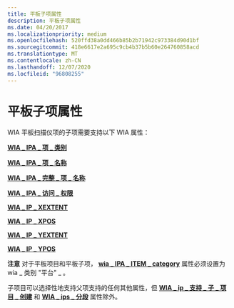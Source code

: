 ```yaml
---
title: 平板子项属性
description: 平板子项属性
ms.date: 04/20/2017
ms.localizationpriority: medium
ms.openlocfilehash: 520ffd38a0dd466b85b2b71942c973384d90d1bf
ms.sourcegitcommit: 418e6617e2a695c9cb4b37b5b60e264760858acd
ms.translationtype: MT
ms.contentlocale: zh-CN
ms.lasthandoff: 12/07/2020
ms.locfileid: "96808255"
---
```

# <a name="flatbed-child-item-properties"></a>平板子项属性


WIA 平板扫描仪项的子项需要支持以下 WIA 属性：

[**WIA \_ IPA \_ 项 \_ 类别**](./wia-ipa-item-category.md)

[**WIA \_ IPA \_ 项 \_ 名称**](./wia-ipa-item-name.md)

[**WIA \_ IPA \_ 完整 \_ 项 \_ 名称**](./wia-ipa-full-item-name.md)

[**WIA \_ IPA \_ 访问 \_ 权限**](./wia-ipa-access-rights.md)

[**WIA \_ IP \_ XEXTENT**](./wia-ips-xextent.md)

[**WIA \_ IP \_ XPOS**](./wia-ips-xpos.md)

[**WIA \_ IP \_ YEXTENT**](./wia-ips-yextent.md)

[**WIA \_ IP \_ YPOS**](./wia-ips-ypos.md)

**注意**   对于平板项目和平板子项， [**wia \_ IPA \_ ITEM \_ category**](./wia-ipa-item-category.md) 属性必须设置为 wia \_ 类别 "平台" \_ 。

 

子项目可以选择性地支持父项支持的任何其他属性，但 [**WIA \_ ip \_ 支持 \_ 子 \_ 项目 \_ 创建**](./wia-ips-supports-child-item-creation.md) 和 [**WIA \_ ips \_ 分段**](./wia-ips-segmentation.md) 属性除外。

 

